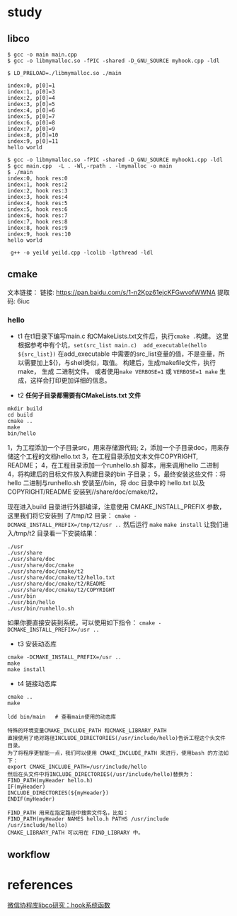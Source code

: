 # study

## libco

```
$ gcc -o main main.cpp
$ gcc -o libmymalloc.so -fPIC -shared -D_GNU_SOURCE myhook.cpp -ldl

$ LD_PRELOAD=./libmymalloc.so ./main

index:0, p[0]=1
index:1, p[0]=3
index:2, p[0]=4
index:3, p[0]=5
index:4, p[0]=6
index:5, p[0]=7
index:6, p[0]=8
index:7, p[0]=9
index:8, p[0]=10
index:9, p[0]=11
hello world
```

```
$ gcc -o libmymalloc.so -fPIC -shared -D_GNU_SOURCE myhook1.cpp -ldl
$ gcc main.cpp  -L . -Wl,-rpath . -lmymalloc -o main
$ ./main
index:0, hook res:0
index:1, hook res:2
index:2, hook res:3
index:3, hook res:4
index:4, hook res:5
index:5, hook res:6
index:6, hook res:7
index:7, hook res:8
index:8, hook res:9
index:9, hook res:10
hello world
```

```
 g++ -o yeild yeild.cpp -lcolib -lpthread -ldl
```

## cmake

文本链接：
链接: https://pan.baidu.com/s/1-n2Kpz61ejcKFGwvofWWNA 
提取码: 6iuc 
### hello
- t1
在t1目录下编写main.c 和CMakeLists.txt文件后，执行`cmake .`构建。
这里根据参考中有个坑，`set(src_list main.c)  add_executable(hello ${src_list})` 
在add_executable 中需要的src_list变量的值，不是变量，所以需要加上${}，与shell类似，取值。
构建后，生成makefile文件，执行 make， 生成 二进制文件。 或者使用`make VERBOSE=1` 或
`VERBOSE=1 make` 生成，这样会打印更加详细的信息。

- t2
**任何子目录都需要有CMakeLists.txt 文件**

```
mkdir build
cd build
cmake ..
make
bin/hello
```

1，为⼯程添加⼀个⼦⽬录src，⽤来存储源代码;
2，添加⼀个⼦⽬录doc，⽤来存储这个⼯程的⽂档hello.txt
3，在⼯程⽬录添加⽂本⽂件COPYRIGHT, README；
4，在⼯程⽬录添加⼀个runhello.sh 脚本，⽤来调⽤hello ⼆进制
4，将构建后的⽬标⽂件放⼊构建⽬录的bin ⼦⽬录；
5，最终安装这些⽂件：将hello ⼆进制与runhello.sh 安装⾄/<prefix>/bin，将 doc ⽬录中的 hello.txt
以及COPYRIGHT/README 安装到/<prefix>/share/doc/cmake/t2，

现在进⼊build ⽬录进⾏外部编译，注意使⽤ CMAKE_INSTALL_PREFIX 参数，这⾥我们将它安装到
了/tmp/t2 ⽬录：
`cmake -DCMAKE_INSTALL_PREFIX=/tmp/t2/usr ..`
然后运⾏
`make`
`make install`
让我们进⼊/tmp/t2 ⽬录看⼀下安装结果：
```
./usr
./usr/share
./usr/share/doc
./usr/share/doc/cmake
./usr/share/doc/cmake/t2
./usr/share/doc/cmake/t2/hello.txt
./usr/share/doc/cmake/t2/README
./usr/share/doc/cmake/t2/COPYRIGHT
./usr/bin
./usr/bin/hello
./usr/bin/runhello.sh
```
如果你要直接安装到系统，可以使⽤如下指令：
`cmake -DCMAKE_INSTALL_PREFIX=/usr ..`


- t3 安装动态库
```
cmake -DCMAKE_INSTALL_PREFIX=/usr ..
make
make install
```

- t4 链接动态库

```
cmake ..
make

ldd bin/main   # 查看main使用的动态库
```

```
特殊的环境变量CMAKE_INCLUDE_PATH 和CMAKE_LIBRARY_PATH
直接使⽤了绝对路径INCLUDE_DIRECTORIES(/usr/include/hello)告诉⼯程这个头⽂件⽬录。
为了将程序更智能⼀点，我们可以使⽤ CMAKE_INCLUDE_PATH 来进⾏，使⽤bash 的⽅法如下：
export CMAKE_INCLUDE_PATH=/usr/include/hello
然后在头⽂件中将INCLUDE_DIRECTORIES(/usr/include/hello)替换为：
FIND_PATH(myHeader hello.h)
IF(myHeader)
INCLUDE_DIRECTORIES(${myHeader})
ENDIF(myHeader)

FIND_PATH ⽤来在指定路径中搜索⽂件名，⽐如：
FIND_PATH(myHeader NAMES hello.h PATHS /usr/include /usr/include/hello)
CMAKE_LIBRARY_PATH 可以⽤在 FIND_LIBRARY 中。
```

## workflow


# references
[微信协程库libco研究：hook系统函数](https://segmentfault.com/a/1190000012561446)

